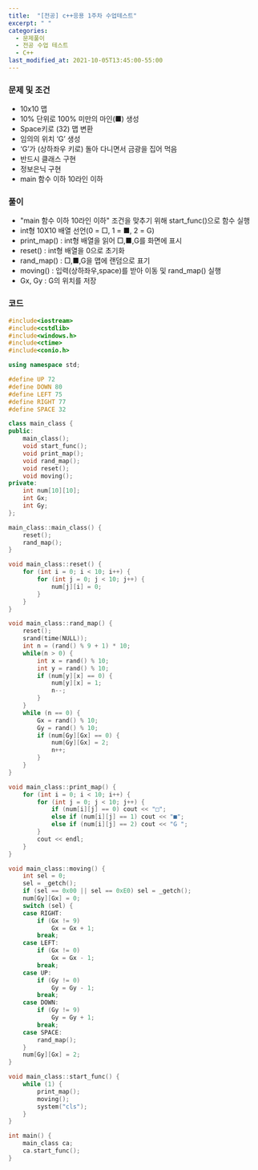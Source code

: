 ```yaml
---
title:  "[전공] c++응용 1주차 수업테스트"
excerpt: " "
categories:
  - 문제풀이
  - 전공 수업 테스트
  - C++
last_modified_at: 2021-10-05T13:45:00-55:00
---
```

### 문제 및 조건
- 10x10 맵
- 10% 단위로 100% 미만의 마인(■) 생성
- Space키로 (32) 맵 변환
- 임의의 위치 ‘G’ 생성
- ‘G’가 (상하좌우 키로) 돌아 다니면서 금광을 집어 먹음
- 반드시 클래스 구현
- 정보은닉 구현
- main 함수 이하 10라인 이하

### 풀이
* "main 함수 이하 10라인 이하" 조건을 맞추기 위해 start_func()으로 함수 실행
* int형 10X10 배열 선언(0 = □, 1 = ■, 2 = G)
* print_map() : int형 배열을 읽어 □,■,G를 화면에 표시
* reset() : int형 배열을 0으로 초기화
* rand_map() : □,■,G을 맵에 랜덤으로 표기
* moving() : 입력(상하좌우,space)를 받아 이동 및 rand_map() 실행
* Gx, Gy : G의 위치를 저장

### 코드
```cpp
#include<iostream>
#include<cstdlib>
#include<windows.h>
#include<ctime>
#include<conio.h>

using namespace std;

#define UP 72
#define DOWN 80
#define LEFT 75
#define RIGHT 77
#define SPACE 32

class main_class {
public:
	main_class();
	void start_func();
	void print_map();
	void rand_map();
	void reset();
	void moving();
private:
	int num[10][10];
	int Gx;
	int Gy;
};

main_class::main_class() {
	reset();
	rand_map();
}

void main_class::reset() {
	for (int i = 0; i < 10; i++) {
		for (int j = 0; j < 10; j++) {
			num[j][i] = 0;
		}
	}
}

void main_class::rand_map() {
	reset();
	srand(time(NULL));
	int n = (rand() % 9 + 1) * 10;
	while(n > 0) {
		int x = rand() % 10;
		int y = rand() % 10;
		if (num[y][x] == 0) {
			num[y][x] = 1;
			n--;
		}
	}
	while (n == 0) {
		Gx = rand() % 10;
		Gy = rand() % 10;
		if (num[Gy][Gx] == 0) {
			num[Gy][Gx] = 2;
			n++;
		}
	}
}

void main_class::print_map() {
	for (int i = 0; i < 10; i++) {
		for (int j = 0; j < 10; j++) {
			if (num[i][j] == 0) cout << "□";
			else if (num[i][j] == 1) cout << "■";
			else if (num[i][j] == 2) cout << "G ";
		}
		cout << endl;
	}
}

void main_class::moving() {
	int sel = 0;
	sel = _getch();
	if (sel == 0x00 || sel == 0xE0) sel = _getch();
	num[Gy][Gx] = 0;
	switch (sel) {
	case RIGHT:
		if (Gx != 9)
			Gx = Gx + 1;
		break;
	case LEFT:
		if (Gx != 0)
			Gx = Gx - 1;
		break;
	case UP:
		if (Gy != 0)
			Gy = Gy - 1;
		break;
	case DOWN:
		if (Gy != 9)
			Gy = Gy + 1;
		break;
	case SPACE:
		rand_map();
	}
	num[Gy][Gx] = 2;
}

void main_class::start_func() {
	while (1) {
		print_map();
		moving();
		system("cls");
	}
}

int main() {
	main_class ca;
	ca.start_func();
}
```
